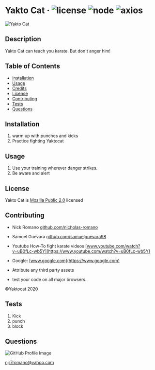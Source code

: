 # Yakto Cat &middot; ![license](https://img.shields.io/badge/license-Mozilla%20Public%202.0-blue) ![node](https://img.shields.io/badge/node-16.13.1-blue) ![axios](https://img.shields.io/badge/axios-7.4.5-blue) 
![Yakto Cat](https://octodex.github.com/images/yaktocat.png) 
## Description 
Yakto Cat can teach you karate. But don't anger him! 
## Table of Contents 
* [Installation](#installation) 
* [Usage](#usage) 
* [Credits](#credits) 
* [License](#license) 
* [Contributing](#contributing) 
* [Tests](#tests) 
* [Questions](#questions) 
 
## Installation 
1.  warm up with punches and kicks  
2.  Practice fighting Yaktocat 
 
## Usage 
1.  Use your training wherever danger strikes.  
2.  Be aware and alert 
 
## License 
Yakto Cat is [Mozilla Public 2.0](https://www.mozilla.org/en-US/MPL/2.0/) licensed 
## Contributing 
* Nick Romano [github.com/nicholas-romano](https://github.com/nicholas-romano) 
* Samuel Guevara [github.com/samuelguevara98](https://github.com/samuelguevara98) 
  
* Youtube How-To fight karate videos [www.youtube.com/watch?v=uB0fLc-wb5Y](https://www.youtube.com/watch?v=uB0fLc-wb5Y) 
* Google: [www.google.com](https://www.google.com) 
  
* Attribute any third party assets 
* test your code on all major browsers. 
 
&copy;Yaktocat 2020 
## Tests 
1.  Kick  
2.  punch  
3.  block 
 
## Questions 
![GitHub Profile Image](https://avatars.githubusercontent.com/u/6642173?) 
 njr7romano@yahoo.com